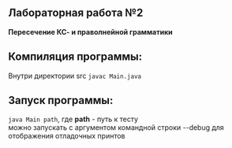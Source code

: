 ## Лабораторная работа №2
**Пересечение КС- и праволнейной грамматики**
## Компиляция программы:
Внутри директории src ```javac Main.java``` <br>
## Запуск программы:
```java Main path```,  где **path** - путь к тесту <br>
можно запускать с аргументом командной строки --debug для отображения отладочных принтов